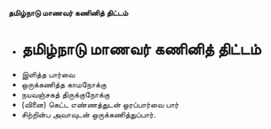 **தமிழ்நாடு மாணவர் கணினித் திட்டம்**
- # தமிழ்நாடு மாணவர் கணினித் திட்டம்
- இளித்த பார்வை
- ஒருக்கணித்த காமநோக்கு
- நயவஞ்சகத் திருக்குநோக்கு
- (வினை) கெட்ட எண்ணத்துடன் ஓரப்பார்வை பார்
- சிற்றின்ப அவாவுடன் ஒருக்கணித்துப்பார்.

